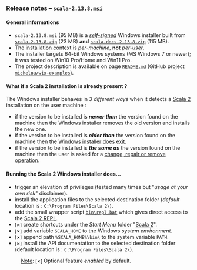 ### Release notes &ndash; `scala-2.13.8.msi`

#### General informations
- `scala-2.13.8.msi` (95 MB) is a [*self-signed*](https://en.wikipedia.org/wiki/Self-signed_certificate) Windows installer built from [`scala-2.13.8.zip`](https://scala-lang.org/files/archive/) (23 MB) **and** [`scala-docs-2.13.8.zip`](https://scala-lang.org/files/archive/) (115 MB).
- The [installation context](https://docs.microsoft.com/en-us/windows/win32/msi/installation-context) is *per-machine*, **not** *per-user*.
- The installer targets 64-bit Windows systems (MS Windows 7 or newer); it was tested on Win10 Pro/Home and Win11 Pro.
- The project description is available on page [`README.md`](../../scala2-examples/README.md) (GitHub project [`michelou/wix-examples`](https://github.com/michelou/wix-examples)).

#### What if a Scala 2 installation is already present ?
The Windows installer behaves in *3 different ways* when it detects a [Scala 2](https://www.scala-lang.org/) installation on the user machine :
- if the version to be installed is ***newer than*** the version found on the machine then the Windows installer removes the old version and installs the new one.
- if the version to be installed is ***older than*** the version found on the machine then the [Windows installer does exit](../../scala2-examples/images/Scala2Features_LaterAlreadyInstalled.png).
- if the version to be installed is ***the same as*** the version found on the machine then the user is asked for a [change, repair or remove operation](../../scala2-examples/images/Scala2Features_ChangeOrRepair.png).

#### Running the Scala 2 Windows installer does...
- trigger an elevation of privileges (tested many times but "*usage at your own risk*" disclaimer).
- install the application files to the selected destination folder (*default* location is : `C:\Program Files\Scala 2\`).
- add the small wrapper script [`bin\repl.bat`](../../scala2-examples/Scala2First/src/resources/repl.bat) which gives direct access to the [Scala 2 REPL](../../scala2-examples/images/Scala2First_REPL.png).
- <small>[<b>&cross;</b>]</small> create shortcuts under the *Start Menu* folder "[Scala 2](../../scala2-examples/images/Scala2First_StartMenu.png)".
- <small>[<b>&cross;</b>]</small> add variable `SCALA_HOME` to the Windows *system environment*.
- <small>[<b>&cross;</b>]</small> append path `%SCALA_HOME%\bin\` to the system variable `PATH`.
- <small>[<b>&cross;</b>]</small> install the API documentation to the selected destination folder (default location is : `C:\Program Files\Scala 2\`).

<dl><dd><ins>Note</ins>: <small>[<b>&cross;</b>]</small> Optional feature <i>enabled</i> by default.</dd></dl>
